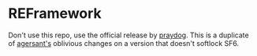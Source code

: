 # REFramework

Don't use this repo, use the official release by [praydog](https://github.com/praydog/REFramework/releases). This is a duplicate of [agersant's](https://github.com/agersant/REFramework) oblivious changes on a version that doesn't softlock SF6.
